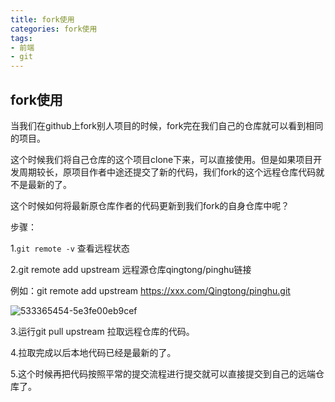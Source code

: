```yaml
---
title: fork使用
categories: fork使用
tags:
- 前端
- git
---  
```

## fork使用

当我们在github上fork别人项目的时候，fork完在我们自己的仓库就可以看到相同的项目。

这个时候我们将自己仓库的这个项目clone下来，可以直接使用。但是如果项目开发周期较长，原项目作者中途还提交了新的代码，我们fork的这个远程仓库代码就不是最新的了。
<!-- more -->
这个时候如何将最新原仓库作者的代码更新到我们fork的自身仓库中呢？

步骤：

1.`git remote -v` 查看远程状态

2.git remote add upstream 远程源仓库qingtong/pinghu链接

例如：git remote add upstream https://xxx.com/Qingtong/pinghu.git

![533365454-5e3fe00eb9cef](https://first-1304891308.cos.ap-beijing.myqcloud.com/blog-picture/065632.png)

3.运行git pull upstream 拉取远程仓库的代码。

4.拉取完成以后本地代码已经是最新的了。

5.这个时候再把代码按照平常的提交流程进行提交就可以直接提交到自己的远端仓库了。

